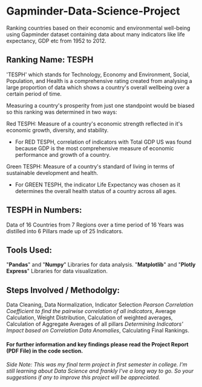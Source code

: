 # Gapminder-Data-Science-Project
Ranking countries based on their economic and environmental well-being using Gapminder dataset containing data about many indicators like life expectancy, GDP etc from 1952 to 2012.

## Ranking Name: TESPH
'TESPH' which stands for Technology, Economy and Environment, Social, Population, and Health is a comprehensive rating created from analysing a large proportion of data which shows a country's overall wellbeing over a certain period of time.

Measuring a country's prosperity from just one standpoint would be biased so this ranking was determined in two ways:

Red TESPH:  Measure of a country's economic strength reflected in it's economic growth, diversity, and stability.
  * For RED TESPH, correlation of indicators with Total GDP US was found because GDP is the  most comprehensive measure of economic performance and growth of a country.
    
Green TESPH:  Measure of a country's standard of living in terms of sustainable development and health.
  * For GREEN TESPH, the indicator Life Expectancy was chosen as it determines the overall health status of a country across all ages.
  
## TESPH in Numbers:
Data of 16 Countries from 7 Regions over a time period of 16 Years was distilled into 6 Pillars made up of 25 Indicators.

## Tools Used: 
"**Pandas**" and "**Numpy**" Libraries for data analysis. "**Matplotlib**" and "**Plotly Express**" Libraries for data visualization.

## Steps Involved / Methodolgy:
Data Cleaning, Data Normalization, Indicator Selection *Pearson Correlation Coefficient to find the pairwise correlation of all indicators*, Average Calculation, Weight Distribution, Calculation of weighted averages, Calculation of Aggregate Averages of all pillars *Determining Indicators' Impact based on Correlation* *Data Anomalies*, Calculating Final Rankings.

#### For further information and key findings please read the Project Report (PDF File) in the code section.
###### Side Note: This was my final term project in first semester in college. I'm still learning about Data Science and frankly I've a long way to go. So your suggestions if any to improve this project will be appreciated.
